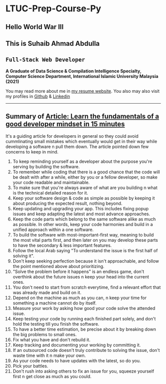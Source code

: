 # LTUC-Prep-Course-Py

## Hello World War III

## This is Suhaib Ahmad Abdulla

## `Full-Stack Web Developer`

**A Graduate of Data Science & Compilation Intelligence Specialty, Computer Science Department, International Islamic University Malaysia (2021)**

You may read more about me in [my resume website](https://suhaib.info). You also may also visit my profiles in [Github](makkahwi) & [Linkedin](makkahwi)

---

## Summary of [Article: Learn the fundamentals of a good developer mindset in 15 minutes](https://www.freecodecamp.org/news/learn-the-fundamentals-of-a-good-developer-mindset-in-15-minutes-81321ab8a682/)

It's a guiding article for developers in general so they could avoid cummlinating small mistakes which eventually would get in their way while developing a software n pull them down. The article pointed down few concerns to keep in mind.

1. To keep reminding yourself as a developer about the purpose you're serving by building the software. 
2. To remember while coding that there is a good chance that the code will be dealt with after a while, either by you or a fellow developer, so make your code readable and maintainable. 
3. To make sure that you're always aware of what are you building n what is the technical detailed reason for it.
4. Keep your software design & code as simple as possible by keeping it about producing the expected result, nothing beyond. 
5. Keep updating and upgrading your app. This includes fixing popup issues and keep adapting the latest and most advance approaches. 
6. Keep the code parts which belong to the same software alike as much as possible. In other words, keep your code harmonies and build in a unified approach within a one software.
7. To build the software with most-important-first way, meaning to build the most vital parts first, and then later on you may develop these parts to have the secondary & less important features.
8. Follow the local Arab saying "To understand the issue is the first half of solving it".
9. Don't keep seeking perfection because it isn't approachable, and follow the point mentioned above about prioritizing.
10. "Solve the problem before it happens" is an endless game, don't overthink about the future issues n keep your head into the current ones.
11. You don't need to start from scratch everytime, find a relevant effort that was already made and build on it.
12. Depend on the machine as much as you can, n keep your time for something a machine cannot do by itself.
13. Measure your work by asking how good your code solve the attended issue.
14. Keep testing your code by running each finished part solely, and don't hold the testing till you finish the software.
15. To have a better time estimation, be precise about it by breaking down the big problems to small ones.
16. Fix what you have and don't rebuild it.
17. Keep tracking and documenting your working by committing it.
18. If an outsourced code doesn't truly contribute to solving the issue, don't waste time with it n make your own.
19. As your code needs to have updates with the latest, so do you.
20. Pick your battles.
21. Don't rush into asking others to fix an issue for you, squeeze yourself first n get close as much as you could.
